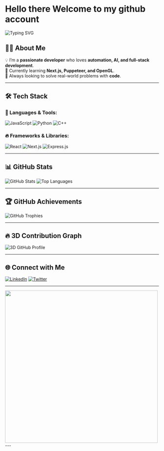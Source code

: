 # Hello there Welcome to my github account

<img src="https://readme-typing-svg.herokuapp.com?font=Fira+Code&pause=1000&color=36BCF7&width=435&lines=Md. Shadman+Shakib+Alam+%7C+Developer;Passionate+about+Web+Automation;Always+learning+new+things!" alt="Typing SVG" />

## 👨‍💻 About Me
💡 I’m a **passionate developer** who loves **automation, AI, and full-stack development**.  
🚀 Currently learning **Next.js, Puppeteer, and OpenGL**.  
🎯 Always looking to solve real-world problems with **code**.  

---

## 🛠️ Tech Stack

### 🚀 Languages & Tools:
![JavaScript](https://img.shields.io/badge/-JavaScript-F7DF1E?style=flat&logo=javascript&logoColor=black)
![Python](https://img.shields.io/badge/-Python-3776AB?style=flat&logo=python&logoColor=white)
![C++](https://img.shields.io/badge/-C++-00599C?style=flat&logo=cplusplus&logoColor=white)

### 🔥 Frameworks & Libraries:
![React](https://img.shields.io/badge/-React-61DAFB?style=flat&logo=react&logoColor=black)
![Next.js](https://img.shields.io/badge/-Next.js-000000?style=flat&logo=next.js&logoColor=white)
![Express.js](https://img.shields.io/badge/-Express.js-000000?style=flat&logo=express&logoColor=white)

---

## 📊 GitHub Stats
![GitHub Stats](https://github-readme-stats.vercel.app/api?username=shadman76r&show_icons=true&theme=tokyonight)
![Top Languages](https://github-readme-stats.vercel.app/api/top-langs/?username=shadman76r&layout=compact&theme=tokyonight)

---

## 🏆 GitHub Achievements
![GitHub Trophies](https://github-profile-trophy.vercel.app/?username=shadman76r&theme=onedark&column=3&no-bg=true&no-frame=true)

---

## 🔥 3D Contribution Graph
![3D GitHub Profile](https://raw.githubusercontent.com/shadman76r/shadman76r/output/github-contribution-grid-snake.svg)

---

## 🌐 Connect with Me
[![LinkedIn](https://img.shields.io/badge/-LinkedIn-blue?style=for-the-badge&logo=linkedin)](YOUR_LINKEDIN_URL)
[![Twitter](https://img.shields.io/badge/-Twitter-blue?style=for-the-badge&logo=twitter)](YOUR_TWITTER_URL)

---
<img src="https://your-gif-url.com" width="500"/>
---
